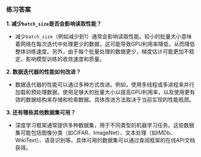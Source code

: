 ### 练习答案

**1. 减少`batch_size`是否会影响读取性能？**
   - 减少`batch_size`（例如减少到1）通常会影响读取性能。较小的批量大小意味着网络在每次迭代中处理更少的数据，这可能导致GPU利用率降低，从而降低整体训练速度。另外，由于每个批量处理的数据更少，梯度估计可能更加不稳定，影响模型训练的收敛速度和质量。

**2. 数据迭代器的性能如何改进？**
   - 数据迭代器的性能可以通过多种方式改进。例如，使用多线程或多进程来并行加载和预处理数据，使用足够大的批量大小以提高GPU利用率，以及使用更有效的数据结构来存储和检索数据。具体改进方法取决于当前实现的性能瓶颈。

**3. 还有哪些其他数据集可用？**
   - 深度学习框架通常提供多种数据集，用于不同类型的机器学习任务。这些数据集可能包括图像分类（如CIFAR、ImageNet）、文本处理（如IMDb、WikiText）、语音识别等。具体可用的数据集可以通过查阅框架的在线API文档获得。